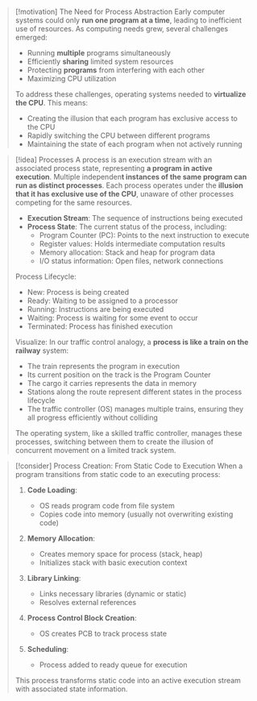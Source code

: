 > [!motivation] The Need for Process Abstraction
> Early computer systems could only **run one program at a time**, leading to inefficient use of resources. As computing needs grew, several challenges emerged:
> 
> - Running **multiple** programs simultaneously
> - Efficiently **sharing** limited system resources
> - Protecting **programs** from interfering with each other
> - Maximizing CPU utilization
> 
> To address these challenges, operating systems needed to **virtualize the CPU**. This means:
> - Creating the illusion that each program has exclusive access to the CPU
> - Rapidly switching the CPU between different programs
> - Maintaining the state of each program when not actively running


> [!idea] Processes
> A process is an execution stream with an associated process state, representing **a program in active execution**. Multiple independen**t instances of the same program can run as distinct processes**. Each process operates under the **illusion that it has exclusive use of the CPU**, unaware of other processes competing for the same resources.
> 
> - **Execution Stream**: The sequence of instructions being executed
> - **Process State**: The current status of the process, including:
>   - Program Counter (PC): Points to the next instruction to execute
>   - Register values: Holds intermediate computation results
>   - Memory allocation: Stack and heap for program data
>   - I/O status information: Open files, network connections
> 
> Process Lifecycle:
> - New: Process is being created
> - Ready: Waiting to be assigned to a processor
> - Running: Instructions are being executed
> - Waiting: Process is waiting for some event to occur
> - Terminated: Process has finished execution
> 
> Visualize: In our traffic control analogy, a **process is like a train on the railway** system:
> - The train represents the program in execution
> - Its current position on the track is the Program Counter
> - The cargo it carries represents the data in memory
> - Stations along the route represent different states in the process lifecycle
> - The traffic controller (OS) manages multiple trains, ensuring they all progress efficiently without colliding
> 
> The operating system, like a skilled traffic controller, manages these processes, switching between them to create the illusion of concurrent movement on a limited track system.

> [!consider] Process Creation: From Static Code to Execution
> When a program transitions from static code to an executing process:
> 
> 1. **Code Loading**:
>    - OS reads program code from file system
>    - Copies code into memory (usually not overwriting existing code)
> 
> 2. **Memory Allocation**:
>    - Creates memory space for process (stack, heap)
>    - Initializes stack with basic execution context
> 
> 3. **Library Linking**:
>    - Links necessary libraries (dynamic or static)
>    - Resolves external references
> 
> 4. **Process Control Block Creation**:
>    - OS creates PCB to track process state
> 
> 5. **Scheduling**:
>    - Process added to ready queue for execution
> 
> This process transforms static code into an active execution stream with associated state information.


